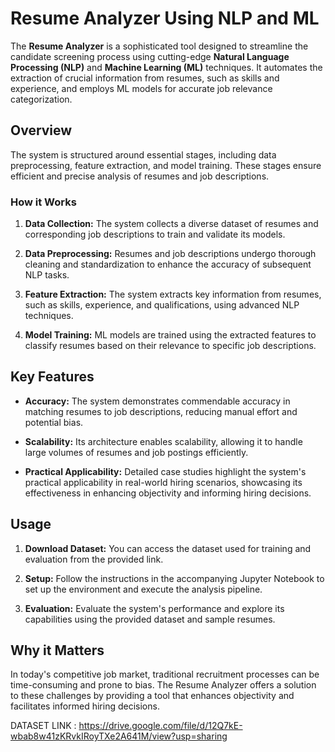 # **Resume Analyzer Using NLP and ML**

The **Resume Analyzer** is a sophisticated tool designed to streamline the candidate screening process using cutting-edge **Natural Language Processing (NLP)** and **Machine Learning (ML)** techniques. It automates the extraction of crucial information from resumes, such as skills and experience, and employs ML models for accurate job relevance categorization.

## **Overview**

The system is structured around essential stages, including data preprocessing, feature extraction, and model training. These stages ensure efficient and precise analysis of resumes and job descriptions.

### **How it Works**

1. **Data Collection:** The system collects a diverse dataset of resumes and corresponding job descriptions to train and validate its models.
   
2. **Data Preprocessing:** Resumes and job descriptions undergo thorough cleaning and standardization to enhance the accuracy of subsequent NLP tasks.
   
3. **Feature Extraction:** The system extracts key information from resumes, such as skills, experience, and qualifications, using advanced NLP techniques.
   
4. **Model Training:** ML models are trained using the extracted features to classify resumes based on their relevance to specific job descriptions.

## **Key Features**

- **Accuracy:** The system demonstrates commendable accuracy in matching resumes to job descriptions, reducing manual effort and potential bias.
  
- **Scalability:** Its architecture enables scalability, allowing it to handle large volumes of resumes and job postings efficiently.
  
- **Practical Applicability:** Detailed case studies highlight the system's practical applicability in real-world hiring scenarios, showcasing its effectiveness in enhancing objectivity and informing hiring decisions.

## **Usage**

1. **Download Dataset:** You can access the dataset used for training and evaluation from the provided link.
   
2. **Setup:** Follow the instructions in the accompanying Jupyter Notebook to set up the environment and execute the analysis pipeline.
   
3. **Evaluation:** Evaluate the system's performance and explore its capabilities using the provided dataset and sample resumes.

## **Why it Matters**

In today's competitive job market, traditional recruitment processes can be time-consuming and prone to bias. The Resume Analyzer offers a solution to these challenges by providing a tool that enhances objectivity and facilitates informed hiring decisions.

DATASET LINK : https://drive.google.com/file/d/12Q7kE-wbab8w41zKRvkIRoyTXe2A641M/view?usp=sharing
